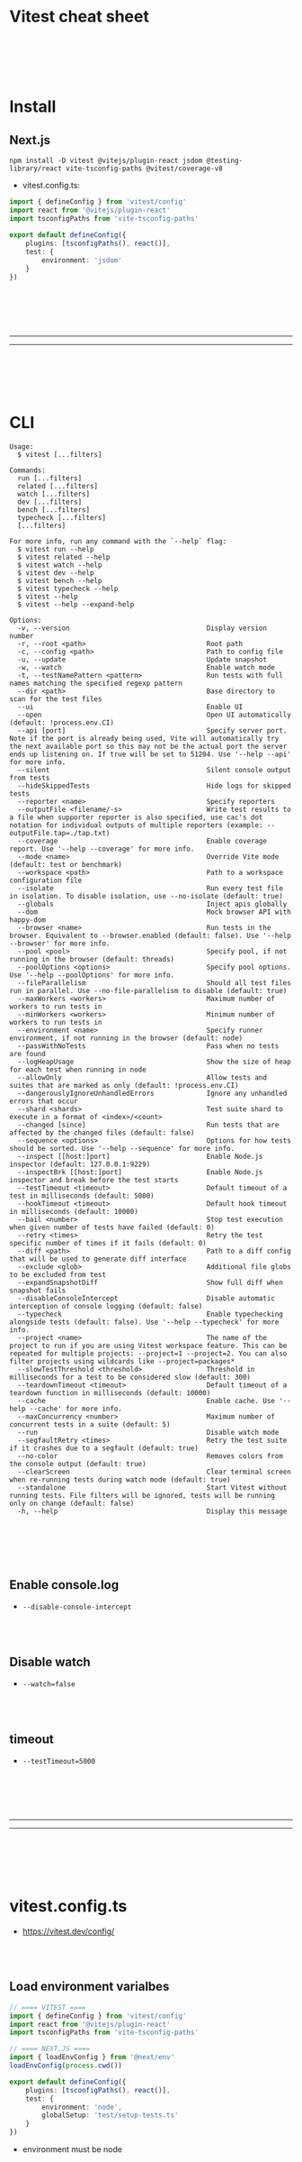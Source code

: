 # Vitest cheat sheet





<br><br>
<br><br>


# Install

## Next.js
```shell
npm install -D vitest @vitejs/plugin-react jsdom @testing-library/react vite-tsconfig-paths @vitest/coverage-v8
```

- vitest.config.ts:
```typescript
import { defineConfig } from 'vitest/config'
import react from '@vitejs/plugin-react'
import tsconfigPaths from 'vite-tsconfig-paths'
 
export default defineConfig({
    plugins: [tsconfigPaths(), react()],
    test: {
        environment: 'jsdom'
    }
})
```














<br><br>
<br><br>
___________________________________
___________________________________
<br><br>
<br><br>


# CLI
```
Usage:
  $ vitest [...filters]

Commands:
  run [...filters]        
  related [...filters]    
  watch [...filters]      
  dev [...filters]        
  bench [...filters]      
  typecheck [...filters]  
  [...filters]            

For more info, run any command with the `--help` flag:
  $ vitest run --help
  $ vitest related --help
  $ vitest watch --help
  $ vitest dev --help
  $ vitest bench --help
  $ vitest typecheck --help
  $ vitest --help
  $ vitest --help --expand-help

Options:
  -v, --version                                  Display version number 
  -r, --root <path>                              Root path 
  -c, --config <path>                            Path to config file 
  -u, --update                                   Update snapshot 
  -w, --watch                                    Enable watch mode 
  -t, --testNamePattern <pattern>                Run tests with full names matching the specified regexp pattern 
  --dir <path>                                   Base directory to scan for the test files 
  --ui                                           Enable UI 
  --open                                         Open UI automatically (default: !process.env.CI) 
  --api [port]                                   Specify server port. Note if the port is already being used, Vite will automatically try the next available port so this may not be the actual port the server ends up listening on. If true will be set to 51204. Use '--help --api' for more info. 
  --silent                                       Silent console output from tests 
  --hideSkippedTests                             Hide logs for skipped tests 
  --reporter <name>                              Specify reporters 
  --outputFile <filename/-s>                     Write test results to a file when supporter reporter is also specified, use cac's dot notation for individual outputs of multiple reporters (example: --outputFile.tap=./tap.txt) 
  --coverage                                     Enable coverage report. Use '--help --coverage' for more info. 
  --mode <name>                                  Override Vite mode (default: test or benchmark) 
  --workspace <path>                             Path to a workspace configuration file 
  --isolate                                      Run every test file in isolation. To disable isolation, use --no-isolate (default: true) 
  --globals                                      Inject apis globally 
  --dom                                          Mock browser API with happy-dom 
  --browser <name>                               Run tests in the browser. Equivalent to --browser.enabled (default: false). Use '--help --browser' for more info. 
  --pool <pool>                                  Specify pool, if not running in the browser (default: threads) 
  --poolOptions <options>                        Specify pool options. Use '--help --poolOptions' for more info. 
  --fileParallelism                              Should all test files run in parallel. Use --no-file-parallelism to disable (default: true) 
  --maxWorkers <workers>                         Maximum number of workers to run tests in 
  --minWorkers <workers>                         Minimum number of workers to run tests in 
  --environment <name>                           Specify runner environment, if not running in the browser (default: node) 
  --passWithNoTests                              Pass when no tests are found 
  --logHeapUsage                                 Show the size of heap for each test when running in node 
  --allowOnly                                    Allow tests and suites that are marked as only (default: !process.env.CI) 
  --dangerouslyIgnoreUnhandledErrors             Ignore any unhandled errors that occur 
  --shard <shards>                               Test suite shard to execute in a format of <index>/<count> 
  --changed [since]                              Run tests that are affected by the changed files (default: false) 
  --sequence <options>                           Options for how tests should be sorted. Use '--help --sequence' for more info. 
  --inspect [[host:]port]                        Enable Node.js inspector (default: 127.0.0.1:9229) 
  --inspectBrk [[host:]port]                     Enable Node.js inspector and break before the test starts 
  --testTimeout <timeout>                        Default timeout of a test in milliseconds (default: 5000) 
  --hookTimeout <timeout>                        Default hook timeout in milliseconds (default: 10000) 
  --bail <number>                                Stop test execution when given number of tests have failed (default: 0) 
  --retry <times>                                Retry the test specific number of times if it fails (default: 0) 
  --diff <path>                                  Path to a diff config that will be used to generate diff interface 
  --exclude <glob>                               Additional file globs to be excluded from test 
  --expandSnapshotDiff                           Show full diff when snapshot fails 
  --disableConsoleIntercept                      Disable automatic interception of console logging (default: false) 
  --typecheck                                    Enable typechecking alongside tests (default: false). Use '--help --typecheck' for more info. 
  --project <name>                               The name of the project to run if you are using Vitest workspace feature. This can be repeated for multiple projects: --project=1 --project=2. You can also filter projects using wildcards like --project=packages* 
  --slowTestThreshold <threshold>                Threshold in milliseconds for a test to be considered slow (default: 300) 
  --teardownTimeout <timeout>                    Default timeout of a teardown function in milliseconds (default: 10000) 
  --cache                                        Enable cache. Use '--help --cache' for more info. 
  --maxConcurrency <number>                      Maximum number of concurrent tests in a suite (default: 5) 
  --run                                          Disable watch mode 
  --segfaultRetry <times>                        Retry the test suite if it crashes due to a segfault (default: true) 
  --no-color                                     Removes colors from the console output (default: true)
  --clearScreen                                  Clear terminal screen when re-running tests during watch mode (default: true) 
  --standalone                                   Start Vitest without running tests. File filters will be ignored, tests will be running only on change (default: false) 
  -h, --help                                     Display this message 
```


<br><br>
<br><br>

## Enable console.log
- `--disable-console-intercept`

<br><br>

## Disable watch
- `--watch=false`

<br><br>

## timeout
- `--testTimeout=5000`
























<br><br>
<br><br>
___________________________________
___________________________________
<br><br>
<br><br>

# vitest.config.ts
- https://vitest.dev/config/

<br><br>

## Load environment varialbes
```typescript
// ==== VITEST ====
import { defineConfig } from 'vitest/config'
import react from '@vitejs/plugin-react'
import tsconfigPaths from 'vite-tsconfig-paths'

// ==== NEXT.JS ====
import { loadEnvConfig } from '@next/env'
loadEnvConfig(process.cwd())

export default defineConfig({
    plugins: [tsconfigPaths(), react()],
    test: {
        environment: 'node',
        globalSetup: 'test/setup-tests.ts'
    }
})
```
- environment must be node







<br><br>
<br><br>
<br><br>
<br><br>

## vitest.unit.config.ts
- package.json add to scripts `"test:unit": "vitest run --testTimeout=300000 --coverage --disable-console-intercept --watch=false --config vitest.unit.config.ts"`

```typescriot
// ==== VITEST ====
import { defineConfig, mergeConfig } from 'vitest/config'
import vitestConfig from './vitest.config'

export default mergeConfig(vitestConfig, defineConfig({
    test: {
        include: ['test/unit/**/*.test.ts'],
        setupFiles: 'test/unit/pretestEach.ts',
        watch: false,
        coverage: {
            exclude: ['**/route.ts']
        }
    }
}))
```

<br><br>
<br><br>

## vitest.integration.config.ts
- package.json add to scripts `"test:integration": "vitest run --testTimeout=300000 --coverage --disable-console-intercept --watch=false --config vitest.integration.config.ts"`

```typescriot

// ==== VITEST ====
import { defineConfig, mergeConfig } from 'vitest/config'
import vitestConfig from './vitest.config'

const cfg = mergeConfig(vitestConfig, defineConfig({
    test: {
        include: ['test/integration/**/*.test.ts'],
        globalSetup: 'test/integration/pretestAll.ts',
        watch: false
    }
}))


cfg.test.coverage.include = ['src/middleware.ts']

export default cfg
```

















<br><br>
<br><br>
<br><br>
<br><br>

## setupFiles
- https://vitest.dev/config/#setupfiles
- Path to setup files. They will be run before each test file.

vitest.config.ts
```
export default defineConfig({
    // esbuild: { target: 'ES2022' },
    plugins: [tsconfigPaths(), react()],
    test: {
        environment: 'node',
        setupFiles: 'test/setup-tests-beforeEach.ts',
        globalSetup: 'test/setup-tests.ts',
        coverage: {
            // Include only specific directories for coverage
            include: ['app/api/', 'src/', 'utils/'],
            // Optional: Exclude certain files or directories
            //exclude: ['src/legacy/', 'utils/helpers.ts'],
            // Optional: Specify coverage reporters (e.g., text, json, html)
            reporter: ['text', 'json', 'html']
        }
    }
})
```

test/setup-tests-beforeEach.ts:
```
// ==== VITEST ====
import { beforeEach} from 'vitest'

const NLE = process.env.npm_lifecycle_event

beforeEach(() => {
    process.env.npm_lifecycle_event = NLE
})
```







<br><br>
<br><br>

## globalSetup
- https://vitest.dev/config/#globalsetup
- test/setup-tests.ts:
```typescript
export async function setup() {
    server.start()
}

export async function teardown() {
    server.close()
}
```
  - A global setup file can either export named functions setup and teardown or a default function that returns a teardown function ([example](https://github.com/vitest-dev/vitest/blob/main/test/global-setup/vitest.config.ts)).









<br><br>
<br><br>
<br><br>
<br><br>


## watch
- disable watch



































<br><br>
<br><br>
___________________________________
___________________________________
<br><br>
<br><br>

# Tests




<br><br>
<br><br>

## Nested Tests
- If you want to run e.g. pretest.ts before main.test.ts then do:

pretest.ts
```typescript
// ==== VITEST ====
import { beforeAll } from 'vitest'

beforeAll(() => {
    // ..
})
```


main.test.ts

Alternative #1
```typescript
// ==== VITEST ====
import { beforeAll } from 'vitest'

describe('[INTEGRATION] - src/errors/BaseError', () => {
    beforeAll(async() => {
        await import('./pretest')
    })

    it('should return 500 with BaseError details - error passed', async() => {
        // ..
    })
})
```

Alternative #2
```typescript
await import('./pretest')

describe('[INTEGRATION] - src/errors/BaseError', () => {
    it('should return 500 with BaseError details - error passed', async() => {
        // ..
    })
})
```








<br><br>
<br><br>
<br><br>
<br><br>

## Test Filtering
- https://vitest.dev/guide/filtering.html
  
<br><br>

### .only
- Not sure how it works out of the box but here is a workaround:

  - test-only.sh 
  ```shell
  grep --exclude-dir=node_modules -rl . -e 'test.only\|it.only\|describe.only' --null | tr '\n' ' ' | xargs -0 npx vitest | grep . || npx vitest --coverage
  ```













<br><br>
<br><br>

## Coverage
- https://vitest.dev/guide/coverage.html#coverage-setup




















<br><br>
<br><br>
___________________________________
___________________________________
<br><br>
<br><br>

# API

<br><br>

## Testing Types
- https://vitest.dev/guide/testing-types
- Vitest allows you to write tests for your types, using expectTypeOf or assertType syntaxes. By default all tests inside *.test-d.ts files are considered type tests, but you can change it with typecheck.include config option.
- Under the hood Vitest calls tsc or vue-tsc, depending on your config, and parses results. Vitest will also print out type errors in your source code, if it finds any. You can disable it with typecheck.ignoreSourceErrors config option.Keep in mind that Vitest doesn't run these files, they are only statically analyzed by the compiler. Meaning, that if you use a dynamic name or test.each or test.for, the test name will not be evaluated - it will be displayed as is.

- To enable typechecking, just add --typecheck flag to your Vitest command in package.json:
```
{
  "scripts": {
    "test": "vitest --typecheck"
  }
}
```












<br><br><br><br>
<br><br><br><br>

## VI Utility
- https://vitest.dev/api/vi.html
- Vitest provides utility functions to help you out through its vi helper. You can access it globally (when globals configuration is enabled), or import it from vitest directly:
```typescript
import { vi } from 'vitest'
```
  
<details><summary>Click to expand..</summary>

# vi.stubEnv 
- Changes the value of environmental variable on process.env and import.meta.env. You can restore its value by calling vi.unstubAllEnvs.
```typescript
import { vi } from 'vitest'

// `process.env.NODE_ENV` and `import.meta.env.NODE_ENV`
// are "development" before calling "vi.stubEnv"

vi.stubEnv('NODE_ENV', 'production')

process.env.NODE_ENV === 'production'
import.meta.env.NODE_ENV === 'production'

vi.stubEnv('NODE_ENV', undefined)

process.env.NODE_ENV === undefined
import.meta.env.NODE_ENV === undefined

// doesn't change other envs
import.meta.env.MODE === 'development'
```
 
</details>
 
<br><br>




















<br><br><br><br>
<br><br><br><br>

## expectTypeOf
- https://vitest.dev/api/expect-typeof
  
<details><summary>Click to expand..</summary>

<br><br>

# toEqualTypeOf 
```typescript
expectTypeOf({ a: 1 }).toEqualTypeOf<{ a: number }>()
expectTypeOf({ a: 1 }).toEqualTypeOf({ a: 1 })
expectTypeOf({ a: 1 }).toEqualTypeOf({ a: 2 })
expectTypeOf({ a: 1, b: 1 }).not.toEqualTypeOf<{ a: number }>()
```


<br><br>

# returns 
- You can use .returns to extract return value of a function type.
```typescript
import { expectTypeOf } from 'vitest'

expectTypeOf(() => {}).returns.toBeVoid()
expectTypeOf((a: number) => [a, a]).returns.toEqualTypeOf([1, 2])
expectTypeOf(ModelManager.getInstance).returns.toEqualTypeOf(Promise.resolve(modelManager))
```


<br><br>

# resolve 
- This matcher extracts resolved value of a Promise, so you can perform other assertions on it.
```typescript
import { expectTypeOf } from 'vitest'

async function asyncFunc() {
  return 123
}

expectTypeOf(asyncFunc).returns.resolves.toBeNumber()
expectTypeOf(Promise.resolve('string')).resolves.toBeString())
```




<br><br>

# instance 
- https://vitest.dev/api/expect-typeof#instance
- This property gives access to matchers that can be performed on an instance of the provided class.
```typescript
import { expectTypeOf } from 'vitest'

expectTypeOf(Date).instance.toHaveProperty('toISOString')
```



</details>





















<br><br>
<br><br>
<br><br>
<br><br>

## expect
- https://vitest.dev/api/expect.html

<details><summary>Click to expand..</summary>
 
<br><br>
<br><br>

# objectContaining
- https://vitest.dev/api/expect.html#expect-objectcontaining
```javascript
import { expect, test } from 'vitest'

# Example #1
expect(chatCompletion).toEqual(expect.objectContaining(expectedResponse))

# Example #2
test('basket has empire apples', () => {
  const basket = {
    varieties: [
      {
        name: 'Empire',
        count: 1,
      }
    ],
  }
  expect(basket).toEqual({
    varieties: [
      expect.objectContaining({ name: 'Empire' }),
    ]
  })
})
```

<br><br>
<br><br>

# toThrowError()
- https://vitest.dev/api/expect.html#tothrowerror

<br><br>

## Sync
```javascript
import { expect, test } from 'vitest'

function getFruitStock(type: string) {
  if (type === 'pineapples') {
    throw new Error('Pineapples are not in stock')
  }

  // Do some other stuff
}

test('throws on pineapples', () => {
  // Test that the error message says "stock" somewhere: these are equivalent
  expect(() => getFruitStock('pineapples')).toThrowError(/stock/)
  expect(() => getFruitStock('pineapples')).toThrowError('stock')

  // Test the exact error message
  expect(() => getFruitStock('pineapples')).toThrowError(
    /^Pineapples are not in stock$/,
  )
})
```


## Async
```javascript
function getAsyncFruitStock() {
  return Promise.reject(new Error('empty'))
}

test('throws on pineapples', async () => {
  await expect(() => getAsyncFruitStock()).rejects.toThrowError('empty')
})
```

</details>
